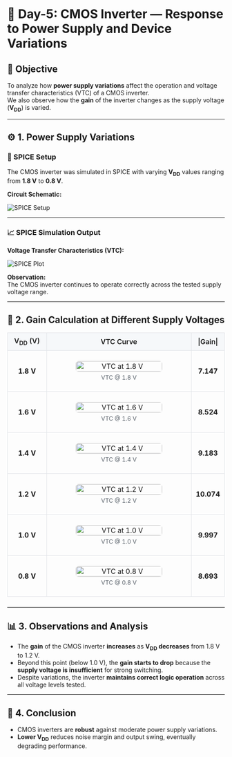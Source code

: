 # 🧩 Day-5: CMOS Inverter — Response to Power Supply and Device Variations

## 📘 Objective
To analyze how **power supply variations** affect the operation and voltage transfer characteristics (VTC) of a CMOS inverter.  
We also observe how the **gain** of the inverter changes as the supply voltage (**V<sub>DD</sub>**) is varied.

---

## ⚙️ 1. Power Supply Variations

### 🔧 SPICE Setup
The CMOS inverter was simulated in SPICE with varying **V<sub>DD</sub>** values ranging from **1.8 V** to **0.8 V**.

**Circuit Schematic:**

![SPICE Setup](https://github.com/user-attachments/assets/9555125d-2c50-4aaa-ba13-7248f55c7174)

---

### 📈 SPICE Simulation Output

**Voltage Transfer Characteristics (VTC):**

![SPICE Plot](https://github.com/user-attachments/assets/2886ccdd-9276-44a0-80fc-479de49acab5)

**Observation:**  
The CMOS inverter continues to operate correctly across the tested supply voltage range.

---

<section>
 <h2>🧮 2. Gain Calculation at Different Supply Voltages</h2>
  <style>
    .vtc-table {
      border-collapse: collapse;
      width: 100%;
      max-width: 800px;
      margin: 0.5rem 0 1.5rem 0;
      font-family: -apple-system, BlinkMacSystemFont, "Segoe UI", Roboto, "Helvetica Neue", Arial;
    }
    .vtc-table th,
    .vtc-table td {
      border: 1px solid #e1e4e8;
      padding: 8px 10px;
      text-align: center;
      vertical-align: middle;
    }
    .vtc-table thead th {
      background: #f6f8fa;
      font-weight: 600;
    }
    .vtc-thumb {
      display: inline-block;
      max-width: 200px;
      width: 100%;
      height: auto;
      border-radius: 6px;
      box-shadow: 0 1px 2px rgba(27,31,35,.075);
    }
    .vdd-col { width: 18%; font-weight: 700; }
    .gain-col { width: 12%; font-weight: 700; }
    @media (max-width: 640px) {
      .vtc-thumb { max-width: 140px; }
    }
  </style>
  
  <table class="vtc-table" aria-labelledby="gain-heading" role="table">
    <thead>
      <tr>
        <th class="vdd-col">V<sub>DD</sub> (V)</th>
        <th>VTC Curve</th>
        <th class="gain-col">|Gain|</th>
      </tr>
    </thead>
    <tbody>
      <tr>
        <td><strong>1.8 V</strong></td>
        <td>
          <figure>
            <img class="vtc-thumb" src="https://github.com/user-attachments/assets/b74cd434-b7f2-412a-acf4-32d5b3cf2bf5" alt="VTC at 1.8 V">
            <figcaption style="font-size:0.85rem;margin-top:6px;color:#586069;">VTC @ 1.8 V</figcaption>
          </figure>
        </td>
        <td><strong>7.147</strong></td>
      </tr>
      <tr>
        <td><strong>1.6 V</strong></td>
        <td>
          <figure>
            <img class="vtc-thumb" src="https://github.com/user-attachments/assets/cbe92ad6-0930-4489-af51-23416f0321e4" alt="VTC at 1.6 V">
            <figcaption style="font-size:0.85rem;margin-top:6px;color:#586069;">VTC @ 1.6 V</figcaption>
          </figure>
        </td>
        <td><strong>8.524</strong></td>
      </tr>
      <tr>
        <td><strong>1.4 V</strong></td>
        <td>
          <figure>
            <img class="vtc-thumb" src="https://github.com/user-attachments/assets/84f1c586-199f-49e8-99b6-99722e01852b" alt="VTC at 1.4 V">
            <figcaption style="font-size:0.85rem;margin-top:6px;color:#586069;">VTC @ 1.4 V</figcaption>
          </figure>
        </td>
        <td><strong>9.183</strong></td>
      </tr>
      <tr>
        <td><strong>1.2 V</strong></td>
        <td>
          <figure>
            <img class="vtc-thumb" src="https://github.com/user-attachments/assets/153cac96-4886-476c-9f3b-64fd2487faae" alt="VTC at 1.2 V">
            <figcaption style="font-size:0.85rem;margin-top:6px;color:#586069;">VTC @ 1.2 V</figcaption>
          </figure>
        </td>
        <td><strong>10.074</strong></td>
      </tr>
      <tr>
        <td><strong>1.0 V</strong></td>
        <td>
          <figure>
            <img class="vtc-thumb" src="https://github.com/user-attachments/assets/2f49df1c-0d2d-4d2a-b47c-48d346cc1566" alt="VTC at 1.0 V">
            <figcaption style="font-size:0.85rem;margin-top:6px;color:#586069;">VTC @ 1.0 V</figcaption>
          </figure>
        </td>
        <td><strong>9.997</strong></td>
      </tr>
      <tr>
        <td><strong>0.8 V</strong></td>
        <td>
          <figure>
            <img class="vtc-thumb" src="https://github.com/user-attachments/assets/7c149531-c7d5-4148-bb24-e0570357d59b" alt="VTC at 0.8 V">
            <figcaption style="font-size:0.85rem;margin-top:6px;color:#586069;">VTC @ 0.8 V</figcaption>
          </figure>
        </td>
        <td><strong>8.693</strong></td>
      </tr>
    </tbody>
  </table>
</section>


---

## 📊 3. Observations and Analysis

- The **gain** of the CMOS inverter **increases** as **V<sub>DD</sub> decreases** from 1.8 V to 1.2 V.  
- Beyond this point (below 1.0 V), the **gain starts to drop** because the **supply voltage is insufficient** for strong switching.  
- Despite variations, the inverter **maintains correct logic operation** across all voltage levels tested.

---

## 🧠 4. Conclusion

- CMOS inverters are **robust** against moderate power supply variations.  
- **Lower V<sub>DD</sub>** reduces noise margin and output swing, eventually degrading performance.  



